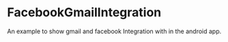 # FacebookGmailIntegration
An example to show gmail and facebook Integration with in the android app.
